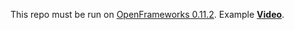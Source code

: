 This repo must be run on [OpenFrameworks 0.11.2](https://openframeworks.cc/download/).
Example [**Video**](https://youtu.be/YCeItVf0FqQ).

